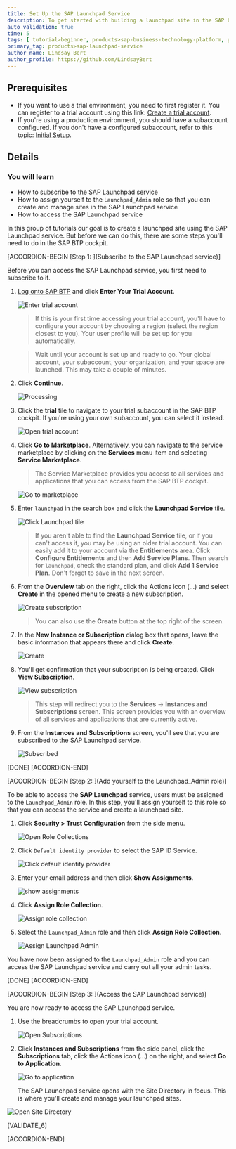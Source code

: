 ```yaml
---
title: Set Up the SAP Launchpad Service
description: To get started with building a launchpad site in the SAP Launchpad service, you must perform the required onboarding steps.
auto_validation: true
time: 5
tags: [ tutorial>beginner, products>sap-business-technology-platform, products>cloud, products>sap-fiori, products>sap-launchpad-service]
primary_tag: products>sap-launchpad-service
author_name: Lindsay Bert
author_profile: https://github.com/LindsayBert
---
```


## Prerequisites
  - If you want to use a trial environment, you need to first register it. You can register to a trial account using this link: [Create a trial account](https://www.sap.com/cmp/td/sap-cloud-platform-trial.html).
  - If you're using a production environment, you should have a subaccount configured. If you don't have a configured subaccount, refer to this topic: [Initial Setup](https://help.sap.com/viewer/8c8e1958338140699bd4811b37b82ece/Cloud/en-US/fd79b232967545569d1ae4d8f691016b.html).


## Details
### You will learn
  - How to subscribe to the SAP Launchpad service
  - How to assign yourself to the `Launchpad_Admin` role so that you can create and manage sites in the SAP Launchpad service
  - How to access the SAP Launchpad service

In this group of tutorials our goal is to create a launchpad site using the SAP Launchpad service. But before we can do this, there are some steps you'll need to do in the SAP BTP cockpit.

[ACCORDION-BEGIN [Step 1: ](Subscribe to the SAP Launchpad service)]

Before you can access the SAP Launchpad service, you first need to subscribe to it.

1. [Log onto SAP BTP](https://cockpit.hanatrial.ondemand.com) and click **Enter Your Trial Account**.

    ![Enter trial account](1_enter_trial_account.png)

    >If this is your first time accessing your trial account, you'll have to configure your account by choosing a region (select the region closest to you). Your user profile will be set up for you automatically.

    >Wait until your account is set up and ready to go. Your global account, your subaccount, your organization, and your space are launched. This may take a couple of minutes.  

2. Click **Continue**.

    ![Processing](2_Foundation20Onboarding_Processing.png)


3. Click the **trial** tile to navigate to your trial subaccount in the SAP BTP cockpit. If you're using your own subaccount, you can select it instead.

      ![Open trial account](3_open_subaccount.png)

4. Click **Go to Marketplace**. Alternatively, you can navigate to the service marketplace by clicking on the  **Services** menu item and selecting **Service Marketplace**.

    > The Service Marketplace provides you access to all services and applications that you can access from the SAP BTP cockpit.

    ![Go to marketplace](4-go-to-marketplace.png)

5. Enter `launchpad` in the search box and click the **Launchpad Service** tile.

    ![Click Launchpad tile](5-find-launchpad-tile.png)

    >If you aren't able to find the **Launchpad Service** tile, or if you can't access it, you may be using an older trial account. You can easily add it to your account via the **Entitlements** area. Click **Configure Entitlements** and then **Add Service Plans**. Then search for `launchpad`, check the standard plan, and click **Add 1 Service Plan**. Don't forget to save in the next screen.

6. From the **Overview** tab on the right, click the Actions icon (...) and select **Create** in the opened menu to create a new subscription.

    ![Create subscription](6-create-subscription.png)

    >You can also use the **Create** button at the top right of the screen.

7. In the **New Instance or Subscription** dialog box that opens, leave the basic information that appears there and click **Create**.

    ![Create](7-create.png)

8. You'll get confirmation that your subscription is being created. Click **View Subscription**.

    ![View subscription](8-view-subscription.png)

    >This step will redirect you to the **Services** -> **Instances and Subscriptions** screen. This screen provides you with an overview of all services and applications that are currently active.

9. From the **Instances and Subscriptions** screen, you'll see that you are subscribed to the SAP Launchpad service.

    ![Subscribed](9-subscribed.png)


[DONE]
[ACCORDION-END]


[ACCORDION-BEGIN [Step 2: ](Add yourself to the Launchpad_Admin role)]

To be able to access the **SAP Launchpad** service, users must be assigned to the `Launchpad_Admin` role. In this step, you'll assign yourself to this role so that you can access the service and create a launchpad site.


1. Click **Security > Trust Configuration** from the side menu.

    ![Open Role Collections](10-trust-configuration.png)

2. Click `Default identity provider` to select the SAP ID Service.

    ![Click default identity provider](11-default-identity-provider.png)

3. Enter your email address and then click **Show Assignments**.

    ![show assignments](12-show-assignments.png)

4. Click **Assign Role Collection**.

    ![Assign role collection](13-assign-role-collection.png)

5. Select the `Launchpad_Admin` role and then click **Assign Role Collection**.

    ![Assign Launchpad Admin](14-assign-launchpad-admin.png)

You have now been assigned to the `Launchpad_Admin` role and you can access the SAP Launchpad service and carry out all your admin tasks.

[DONE]
[ACCORDION-END]


[ACCORDION-BEGIN [Step 3: ](Access the SAP Launchpad service)]

You are now ready to access the SAP Launchpad service.  

1. Use the breadcrumbs to open your trial account.

    ![Open Subscriptions](15-open-trial.png)

2. Click **Instances and Subscriptions** from the side panel, click the **Subscriptions** tab, click the Actions icon (...) on the right, and select **Go to Application**.

    ![Go to application](16-go-to-application.png)

   The SAP Launchpad service opens with the Site Directory in focus. This is where you'll create and manage your launchpad sites.

  ![Open Site Directory](17-open-site-directory.png)


[VALIDATE_6]

[ACCORDION-END]

